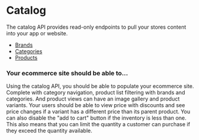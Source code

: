 # Catalog

The catalog API provides read-only endpoints to pull your stores content into your app or website. 

- [Brands](./brands.md)
- [Categories](./categories.md)
- [Products](./products.md)

### Your ecommerce site should be able to...

Using the catalog API, you should be able to populate your ecommerce site. Complete with category navigation, product list filtering with brands and categories. And product views can have an image gallery and product variants. Your users should be able to view price with discounts and see price changes if a variant has a different price than its parent product. You can also disable the "add to cart" button if the inventory is less than one. This also means that you can limit the quantity a customer can purchase if they exceed the quantity available.



